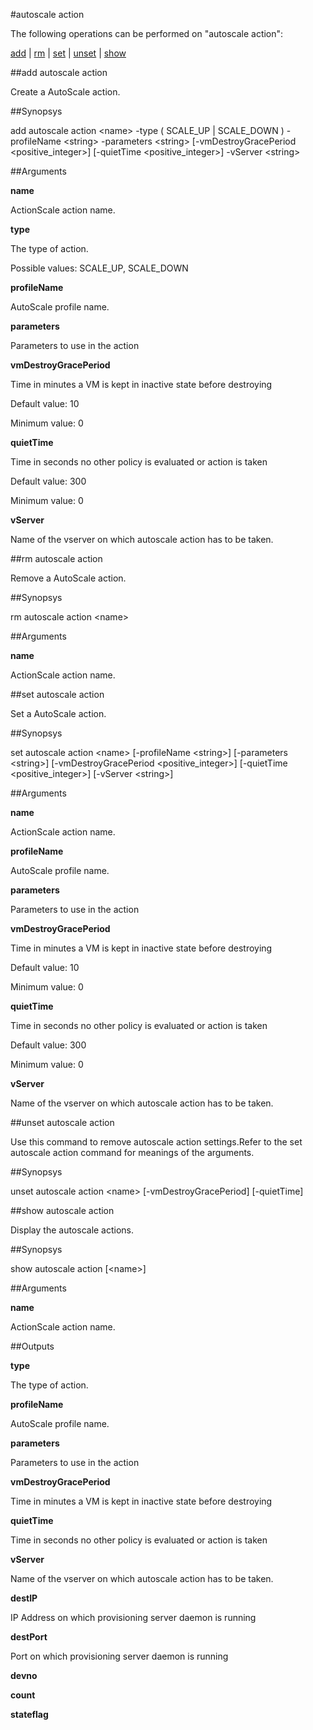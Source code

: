 #autoscale action

The following operations can be performed on "autoscale action":


[add](#add-autoscale-action) | [rm](#rm-autoscale-action) | [set](#set-autoscale-action) | [unset](#unset-autoscale-action) | [show](#show-autoscale-action)

##add autoscale action

Create a AutoScale action.


##Synopsys

add autoscale action &lt;name> -type ( SCALE_UP | SCALE_DOWN ) -profileName &lt;string> -parameters &lt;string> [-vmDestroyGracePeriod &lt;positive_integer>] [-quietTime &lt;positive_integer>] -vServer &lt;string>


##Arguments

<b>name</b>
ActionScale action name.

<b>type</b>
The type of action.
Possible values: SCALE_UP, SCALE_DOWN

<b>profileName</b>
AutoScale profile name.

<b>parameters</b>
Parameters to use in the action

<b>vmDestroyGracePeriod</b>
Time in minutes a VM is kept in inactive state before destroying
Default value: 10
Minimum value: 0

<b>quietTime</b>
Time in seconds no other policy is evaluated or action is taken
Default value: 300
Minimum value: 0

<b>vServer</b>
Name of the vserver on which autoscale action has to be taken.



##rm autoscale action

Remove a AutoScale action.


##Synopsys

rm autoscale action &lt;name>


##Arguments

<b>name</b>
ActionScale action name.



##set autoscale action

Set a AutoScale action.


##Synopsys

set autoscale action &lt;name> [-profileName &lt;string>] [-parameters &lt;string>] [-vmDestroyGracePeriod &lt;positive_integer>] [-quietTime &lt;positive_integer>] [-vServer &lt;string>]


##Arguments

<b>name</b>
ActionScale action name.

<b>profileName</b>
AutoScale profile name.

<b>parameters</b>
Parameters to use in the action

<b>vmDestroyGracePeriod</b>
Time in minutes a VM is kept in inactive state before destroying
Default value: 10
Minimum value: 0

<b>quietTime</b>
Time in seconds no other policy is evaluated or action is taken
Default value: 300
Minimum value: 0

<b>vServer</b>
Name of the vserver on which autoscale action has to be taken.



##unset autoscale action

Use this command to remove autoscale action settings.Refer to the set autoscale action command for meanings of the arguments.


##Synopsys

unset autoscale action &lt;name> [-vmDestroyGracePeriod] [-quietTime]


##show autoscale action

Display the autoscale actions.


##Synopsys

show autoscale action [&lt;name>]


##Arguments

<b>name</b>
ActionScale action name.



##Outputs

<b>type</b>
The type of action.

<b>profileName</b>
AutoScale profile name.

<b>parameters</b>
Parameters to use in the action

<b>vmDestroyGracePeriod</b>
Time in minutes a VM is kept in inactive state before destroying

<b>quietTime</b>
Time in seconds no other policy is evaluated or action is taken

<b>vServer</b>
Name of the vserver on which autoscale action has to be taken.

<b>destIP</b>
IP Address on which provisioning server daemon is running

<b>destPort</b>
Port on which provisioning server daemon is running

<b>devno</b>

<b>count</b>

<b>stateflag</b>




